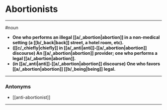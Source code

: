# Abortionists
---
#noun
- **One who performs an illegal [[a/_abortion|abortion]] in a non-medical setting (a [[b/_back|back]] street, a hotel room, etc).**
- **([[c/_chiefly|chiefly]] in [[a/_anti|anti]]-[[a/_abortion|abortion]] discourse) An [[a/_abortion|abortion]] provider; one who performs a legal [[a/_abortion|abortion]].**
- **(in [[a/_anti|anti]]-[[a/_abortion|abortion]] discourse) One who favors [[a/_abortion|abortion]] [[b/_being|being]] legal.**
---
### Antonyms
- [[anti-abortionist]]
---
